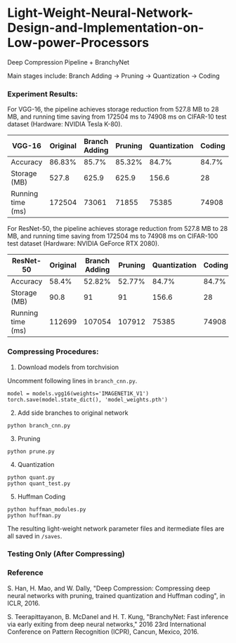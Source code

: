 # Light-Weight-Neural-Network-Design-and-Implementation-on-Low-power-Processors
Deep Compression Pipeline + BranchyNet

Main stages include: Branch Adding -> Pruning -> Quantization -> Coding

### Experiment Results:

For VGG-16, the pipeline achieves storage reduction from 527.8 MB to 28 MB, and running time saving from 172504 ms to 74908 ms on CIFAR-10 test dataset (Hardware: NVIDIA Tesla K-80). 

|  VGG-16 | Original | Branch Adding | Pruning | Quantization | Coding |
| ----- | ----- | ----- | ----- | ----- | ----- |
| Accuracy | 86.83% | 85.7% | 85.32% | 84.7% | 84.7% |
| Storage (MB) | 527.8 | 625.9 | 625.9 | 156.6 | 28 |
| Running time (ms) | 172504 | 73061 | 71855 | 75385 | 74908 |

For ResNet-50, the pipeline achieves storage reduction from 527.8 MB to 28 MB, and running time saving from 172504 ms to 74908 ms on CIFAR-100 test dataset (Hardware: NVIDIA GeForce RTX 2080). 

|  ResNet-50 | Original | Branch Adding | Pruning | Quantization | Coding |
| ----- | ----- | ----- | ----- | ----- | ----- |
| Accuracy | 58.4% | 52.82% | 52.77% | 84.7% | 84.7% |
| Storage (MB) | 90.8 | 91 | 91 | 156.6 | 28 |
| Running time (ms) | 112699 | 107054 | 107912 | 75385 | 74908 |


### Compressing Procedures:
1. Download models from torchvision

Uncomment following lines in `branch_cnn.py`.
```
model = models.vgg16(weights='IMAGENET1K_V1')
torch.save(model.state_dict(), 'model_weights.pth')
```

2. Add side branches to original network
```
python branch_cnn.py
```

3. Pruning
```
python prune.py
```

4. Quantization
```
python quant.py
python quant_test.py
```

5. Huffman Coding
```
python huffman_modules.py
python huffman.py
```

The resulting light-weight network parameter files and itermediate files are all saved in `/saves`.

### Testing Only (After Compressing)

### Reference
S. Han, H. Mao, and W. Dally, "Deep Compression: Compressing deep neural networks with pruning, trained quantization and Huffman coding", in ICLR, 2016.

S. Teerapittayanon, B. McDanel and H. T. Kung, "BranchyNet: Fast inference via early exiting from deep neural networks," 2016 23rd International Conference on Pattern Recognition (ICPR), Cancun, Mexico, 2016.
